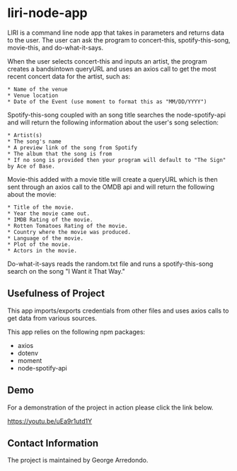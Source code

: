 # liri-node-app

LIRI is a command line node app that takes in parameters and returns data to the user. The user can ask the program to concert-this, spotify-this-song, movie-this, and do-what-it-says. 

When the user selects concert-this and inputs an artist, the program creates a bandsintown queryURL and uses an axios call to get the most recent concert data for the artist, such as:

    * Name of the venue
    * Venue location
    * Date of the Event (use moment to format this as "MM/DD/YYYY")

Spotify-this-song coupled with an song title searches the node-spotify-api and will return the following information about the user's song selection:

    * Artist(s)
    * The song's name
    * A preview link of the song from Spotify
    * The album that the song is from
    * If no song is provided then your program will default to "The Sign" by Ace of Base.

Movie-this added with a movie title will create a queryURL which is then sent through an axios call to the OMDB api and will return the following about the movie:

    * Title of the movie.
    * Year the movie came out.
    * IMDB Rating of the movie.
    * Rotten Tomatoes Rating of the movie.
    * Country where the movie was produced.
    * Language of the movie.
    * Plot of the movie.
    * Actors in the movie.

Do-what-it-says reads the random.txt file and runs a spotify-this-song search on the song "I Want it That Way."

## Usefulness of Project

This app imports/exports credentials from other files and uses axios calls to get data from various sources. 

This app relies on the following npm packages:
* axios
* dotenv
* moment
* node-spotify-api

## Demo

For a demonstration of the project in action please click the link below.

https://youtu.be/uEa9r1utd1Y

## Contact Information

The project is maintained by George Arredondo.
